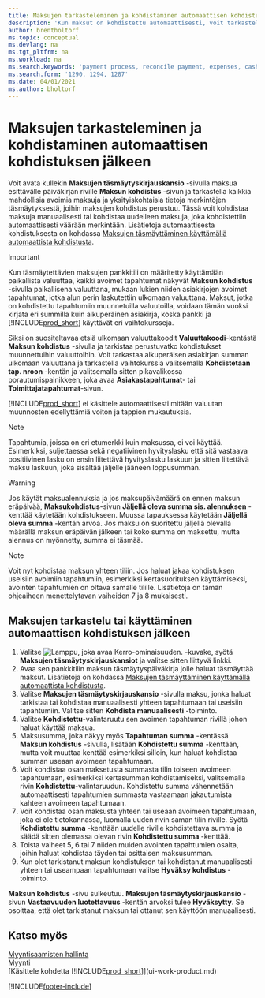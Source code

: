```yaml
---
title: Maksujen tarkasteleminen ja kohdistaminen automaattisen kohdistuksen jälkeen
description: 'Kun maksut on kohdistettu automaattisesti, voit tarkastella maksun kaikkia tapahtumia ja kohdistaa manuaalisesti uudelleen virheellisesti kohdistetut maksut.'
author: brentholtorf
ms.topic: conceptual
ms.devlang: na
ms.tgt_pltfrm: na
ms.workload: na
ms.search.keywords: 'payment process, reconcile payment, expenses, cash receipts'
ms.search.form: '1290, 1294, 1287'
ms.date: 04/01/2021
ms.author: bholtorf
---
```

# Maksujen tarkasteleminen ja kohdistaminen automaattisen kohdistuksen jälkeen
Voit avata kullekin **Maksujen täsmäytyskirjauskansio** -sivulla maksua esittävälle päiväkirjan riville **Maksun kohdistus** -sivun ja tarkastella kaikkia mahdollisia avoimia maksuja ja yksityiskohtaisia tietoja merkintöjen täsmäytyksestä, joihin maksujen kohdistus perustuu. Tässä voit kohdistaa maksuja manuaalisesti tai kohdistaa uudelleen maksuja, joka kohdistettiin automaattisesti väärään merkintään. Lisätietoja automaattisesta kohdistuksesta on kohdassa [Maksujen täsmäyttäminen käyttämällä automaattista kohdistusta](receivables-how-reconcile-payments-auto-application.md).

> [!IMPORTANT]  
>   Kun täsmäytettävien maksujen pankkitili on määritetty käyttämään paikallista valuuttaa, kaikki avoimet tapahtumat näkyvät **Maksun kohdistus** -sivulla paikallisena valuuttana, mukaan lukien niiden asiakirjojen avoimet tapahtumat, jotka alun perin laskutettiin ulkomaan valuuttana. Maksut, jotka on kohdistettu tapahtumiin muunnetuilla valuutoilla, voidaan tämän vuoksi kirjata eri summilla kuin alkuperäinen asiakirja, koska pankki ja [!INCLUDE[prod_short](includes/prod_short.md)] käyttävät eri vaihtokursseja.

Siksi on suositeltavaa etsiä ulkomaan valuuttakoodit **Valuuttakoodi**-kentästä **Maksun kohdistus** -sivulla ja tarkistaa perustuvatko kohdistukset muunnettuihin valuuttoihin. Voit tarkastaa alkuperäisen asiakirjan summan ulkomaan valuuttana ja tarkastella vaihtokurssia valitsemalla **Kohdistetaan tap. nroon** -kentän ja valitsemalla sitten pikavalikossa porautumispainikkeen, joka avaa **Asiakastapahtumat**- tai **Toimittajatapahtumat**-sivun.

[!INCLUDE[prod_short](includes/prod_short.md)] ei käsittele automaattisesti mitään valuutan muunnosten edellyttämiä voiton ja tappion mukautuksia.

> [!NOTE]  
>   Tapahtumia, joissa on eri etumerkki kuin maksussa, ei voi käyttää. Esimerkiksi, suljettaessa sekä negatiivinen hyvityslasku että sitä vastaava positiivinen lasku on ensin liitettävä hyvityslasku laskuun ja sitten liitettävä maksu laskuun, joka sisältää jäljelle jääneen loppusumman.

> [!WARNING]  
>   Jos käytät maksualennuksia ja jos maksupäivämäärä on ennen maksun eräpäivää, **Maksukohdistus**-sivun **Jäljellä oleva summa sis. alennuksen** -kenttää käytetään kohdistukseen. Muussa tapauksessa käytetään **Jäljellä oleva summa** -kentän arvoa. Jos maksu on suoritettu jäljellä olevalla määrällä maksun eräpäivän jälkeen tai koko summa on maksettu, mutta alennus on myönnetty, summa ei täsmää.

> [!NOTE]  
>   Voit nyt kohdistaa maksun yhteen tiliin. Jos haluat jakaa kohdistuksen useisiin avoimiin tapahtumiin, esimerkiksi kertasuorituksen käyttämiseksi, avointen tapahtumien on oltava samalle tilille. Lisätietoja on tämän ohjeaiheen menettelytavan vaiheiden 7 ja 8 mukaisesti.

## Maksujen tarkastelu tai käyttäminen automaattisen kohdistuksen jälkeen
1. Valitse ![Lamppu, joka avaa Kerro-ominaisuuden.](media/ui-search/search_small.png "Kerro, mitä haluat tehdä") -kuvake, syötä **Maksujen täsmäytyskirjauskansiot** ja valitse sitten liittyvä linkki.
2. Avaa sen pankkitilin maksun täsmäytyspäiväkirja jolle haluat täsmäyttää maksut. Lisätietoja on kohdassa [Maksujen täsmäyttäminen käyttämällä automaattista kohdistusta](receivables-how-reconcile-payments-auto-application.md).
3. Valitse **Maksujen täsmäytyskirjauskansio** -sivulla maksu, jonka haluat tarkistaa tai kohdistaa manuaalisesti yhteen tapahtumaan tai useisiin tapahtumiin. Valitse sitten **Kohdista manuaalisesti** -toiminto.
4. Valitse **Kohdistettu**-valintaruutu sen avoimen tapahtuman rivillä johon haluat käyttää maksua.
5. Maksusumma, joka näkyy myös **Tapahtuman summa** -kentässä **Maksun kohdistus** -sivulla, lisätään **Kohdistettu summa** -kenttään, mutta voit muuttaa kenttää esimerkiksi silloin, kun haluat kohdistaa summan useaan avoimeen tapahtumaan.
6. Voit kohdistaa osan maksetusta summasta tilin toiseen avoimeen tapahtumaan, esimerkiksi kertasumman kohdistamiseksi, valitsemalla rivin **Kohdistettu**-valintaruudun. Kohdistettu summa vähennetään automaattisesti tapahtumien summasta vastaamaan jakautumista kahteen avoimeen tapahtumaan.
7. Voit kohdistaa osan maksusta yhteen tai useaan avoimeen tapahtumaan, joka ei ole tietokannassa, luomalla uuden rivin saman tilin riville. Syötä **Kohdistettu summa** -kenttään uudelle riville kohdistettava summa ja säädä sitten olemassa olevan rivin **Kohdistettu summa** -kenttää.
8. Toista vaiheet 5, 6 tai 7 niiden muiden avointen tapahtumien osalta, joihin haluat kohdistaa täyden tai osittaisen maksusumman.
9. Kun olet tarkistanut maksun kohdistuksen tai kohdistanut manuaalisesti yhteen tai useampaan tapahtumaan valitse **Hyväksy kohdistus** -toiminto.

**Maksun kohdistus** -sivu sulkeutuu. **Maksujen täsmäytyskirjauskansio** -sivun **Vastaavuuden luotettavuus** -kentän arvoksi tulee **Hyväksytty**. Se osoittaa, että olet tarkistanut maksun tai ottanut sen käyttöön manuaalisesti.

## Katso myös
[Myyntisaamisten hallinta](receivables-manage-receivables.md)  
[Myynti](sales-manage-sales.md)  
[Käsittele kohdetta [!INCLUDE[prod_short](includes/prod_short.md)]](ui-work-product.md)


[!INCLUDE[footer-include](includes/footer-banner.md)]